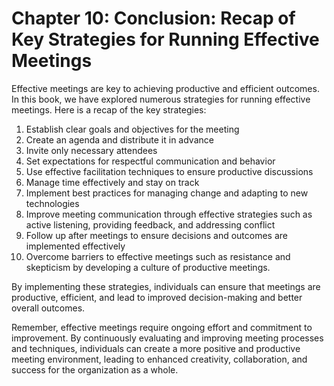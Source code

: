 Chapter 10: Conclusion: Recap of Key Strategies for Running Effective Meetings
==============================================================================

Effective meetings are key to achieving productive and efficient outcomes. In this book, we have explored numerous strategies for running effective meetings. Here is a recap of the key strategies:

1. Establish clear goals and objectives for the meeting
2. Create an agenda and distribute it in advance
3. Invite only necessary attendees
4. Set expectations for respectful communication and behavior
5. Use effective facilitation techniques to ensure productive discussions
6. Manage time effectively and stay on track
7. Implement best practices for managing change and adapting to new technologies
8. Improve meeting communication through effective strategies such as active listening, providing feedback, and addressing conflict
9. Follow up after meetings to ensure decisions and outcomes are implemented effectively
10. Overcome barriers to effective meetings such as resistance and skepticism by developing a culture of productive meetings.

By implementing these strategies, individuals can ensure that meetings are productive, efficient, and lead to improved decision-making and better overall outcomes.

Remember, effective meetings require ongoing effort and commitment to improvement. By continuously evaluating and improving meeting processes and techniques, individuals can create a more positive and productive meeting environment, leading to enhanced creativity, collaboration, and success for the organization as a whole.

